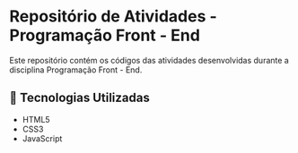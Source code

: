 # Repositório de Atividades - Programação Front - End

Este repositório contém os códigos das atividades desenvolvidas durante a disciplina Programação Front - End.

## 🚀 Tecnologias Utilizadas

- HTML5
- CSS3
- JavaScript
